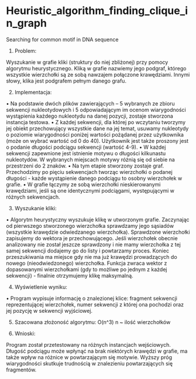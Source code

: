 # Heuristic_algorithm_finding_clique_in_graph
 Searching for common motif in DNA sequence

1.	Problem:

Wyszukanie w grafie kliki (struktury do niej zbliżonej) przy pomocy algorytmu heurystycznego. Kliką w grafie nazwiemy jego podgraf, którego wszystkie wierzchołki są ze sobą nawzajem połączone krawędziami. Innymi słowy, klika jest podgrafem pełnym danego grafu.

2.	Implementacja:

•	Na podstawie dwóch plików zawierających – 5 wybranych ze zbioru sekwencji nukleotydowych i 5 odpowiadającym im ocenom wiarygodności wystąpienia każdego nukleotydu na danej pozycji, zostaje stworzona instancja testowa.
•	Z każdej sekwencji, dla której po wczytaniu tworzymy jej obiekt przechowujący wszystkie dane na jej temat, usuwamy nukleotydy o poziomie wiarygodności poniżej wartości pożądanej przez użytkownika (może on wybrać wartość od 0 do 40). Użytkownik jest także proszony jest o podanie długości podciągu sekwencji (wartość 4-9). 
•	W każdej sekwencji zapewnione jest istnienie motywu o długości kilkunastu nukleotydów. W wybranych miejscach motywy różnią się od siebie na przestrzeni do 2 znaków. 
•	Na tym etapie stworzony zostaje graf. Przechodzimy po pięciu sekwencjach tworząc wierzchołki o podanej długości - każde wystąpienie danego podciągu to osobny wierzchołek w grafie. 
•	W grafie łączymy ze sobą wierzchołki nieskierowanymi krawędziami, jeśli są one identycznymi podciągami, występującymi w różnych sekwencjach. 

3.	Wyszukanie kliki:

•	Algorytm heurystyczny wyszukuje klikę w utworzonym grafie. Zaczynając od pierwszego stworzonego wierzchołka sprawdzamy jego 
sąsiadów (wszystkie krawędzie odwiedzanego wierzchołka). Sprawdzone wierzchołki zapisujemy do wektora je przechowującego. Jeśli wierzchołek obecnie analizowany nie został jeszcze sprawdzony i nie mamy wierzchołka z tej samej sekwencji dodajemy go do listy i powtarzamy proces. Koniec przeszukiwania ma miejsce gdy nie ma już krawędzi prowadzących do nowego (nieodwiedzonego) wierzchołka. Funkcja zwraca wektor z dopasowanymi wierzchołkami (gdy to możliwe po jednym z każdej sekwencji) - finalnie otrzymujemy klikę maksymalną.

4.	Wyświetlenie wyniku:

•	Program wypisuje informację o znalezionej klice: fragment sekwencji reprezentującej wierzchołek, numer sekwencji z której ona pochodzi oraz jej pozycję w sekwencji wyjściowej.

5.	Szacowana złożoność algorytmu: O(n^3)   n ~ ilość wierzchołków


6.	Wnioski:

Program został przetestowany na różnych instancjach wejściowych. Długość podciągu może wpłynąć na brak niektórych krawędzi w grafie, ma także wpływ na różnice w powtarzającym się motywie. Wyższy próg wiarygodności skutkuje trudnością w znalezieniu powtarzających się fragmentów.
